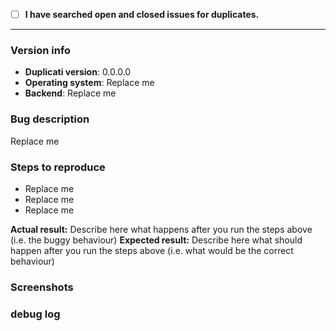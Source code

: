 <!-- This is a bug report template. By following the instructions below and filling out the sections with your information, you will help the developers to get all the necessary data to fix your issue.
You may remove sections that aren't relevant to your particular case. You can also preview your report before submitting it. -->

<!-- Let's begin with a checklist: Please search to see if an issue has already been created for your report.Replace the empty checkbox [ ] below with a checked one [x] if you already searched for duplicate bugs. By preventing duplicates, you will help the developers focus on the important stuff. -->
- [ ] **I have searched open and closed issues for duplicates.**

----------------------------------------

### Version info <!-- Please replace the following examples with your info. -->
- **Duplicati version**: 0.0.0.0
- **Operating system**: Replace me
- **Backend**: Replace me

### Bug description <!-- Describe the issue that you are experiencing below. -->
Replace me

### Steps to reproduce <!-- Use hyphens as bullet points to list the steps that reproduce the bug. -->
- Replace me
- Replace me
- Replace me

**Actual result:** Describe here what happens after you run the steps above (i.e. the buggy behaviour)
**Expected result:** Describe here what should happen after you run the steps above (i.e. what would be the correct behaviour)

### Screenshots <!-- You can drag & drop or paste your images below. -->

### debug log
<!-- posting a debug log helps the developers to fix your issue -->
